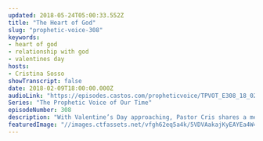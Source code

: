 ```yaml
---
updated: 2018-05-24T05:00:33.552Z
title: "The Heart of God"
slug: "prophetic-voice-308"
keywords:
- heart of god
- relationship with god
- valentines day
hosts:
- Cristina Sosso
showTranscript: false
date: 2018-02-09T18:00:00.000Z
audioLink: "https://episodes.castos.com/propheticvoice/TPVOT_E308_18_02_10-11_The_Heart_of_God.mp3"
Series: "The Prophetic Voice of Our Time"
episodeNumber: 308
description: "With Valentine’s Day approaching, Pastor Cris shares a message on the heart of God. An original song “Be My Valentine” is also included at the end of this broadcast."
featuredImage: "//images.ctfassets.net/vfgh62eq5a4k/5VDVAakajKyEAYEa4W4Gc2/f33a4dca654f7dd398ec9a5f762db857/denise-johnson-528379-unsplash-compressor.jpg"
---
```

